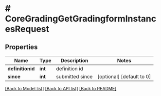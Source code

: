# # CoreGradingGetGradingformInstancesRequest

## Properties

Name | Type | Description | Notes
------------ | ------------- | ------------- | -------------
**definitionid** | **int** | definition id |
**since** | **int** | submitted since | [optional] [default to 0]

[[Back to Model list]](../../README.md#models) [[Back to API list]](../../README.md#endpoints) [[Back to README]](../../README.md)
